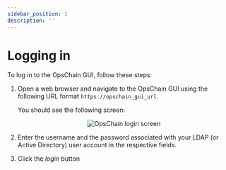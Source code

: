 ```yaml
---
sidebar_position: 1
description: ''
---
```


# Logging in

To log in to the OpsChain GUI, follow these steps:

1. Open a web browser and navigate to the OpsChain GUI using the following URL format `https://opschain_gui_url`.

    You should see the following screen:

    <p align='center'>
      <img alt='OpsChain login screen' src={require('!url-loader!./images/login.png').default} className='image-border'/>
    </p>

2. Enter the username and the password associated with your LDAP (or Active Directory) user account in the respective fields.

3. Click the _login_ button
